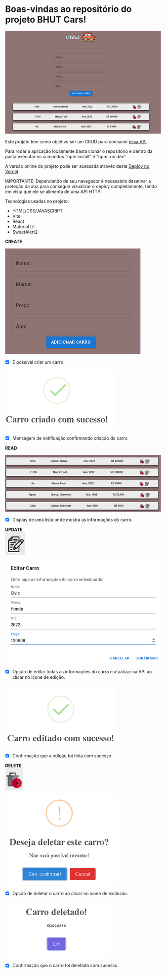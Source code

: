 # Boas-vindas ao repositório do projeto BHUT Cars!

<img src="images/geral.png">

Este projeto tem como objetivo ser um CRUD para consumir [essa API](http://api-test.bhut.com.br:3000/api-docs/)

Para rodar a aplicação localmente basta clonar o repositório e dentro da pasta executar os comandos "npm install" e "npm run dev".

A versão online do projeto pode ser acessada atravéz deste [Deploy no Vercel](https://bhutcars.vercel.app/)

IMPORTANTE: Dependendo de seu navegador é necessário desativar a proteção da aba para conseguir vizualizar o deploy completamente,
tendo em vista que ele se alimenta de uma API HTTP.



Tecnologias usadas no projeto:

* HTML/CSS/JAVASCRIPT
* Vite
* React
* Material UI
* SweetAlert2


 <strong>CREATE</strong></summary><br />


  <img src="images/adicionarcarro.png">

- [x] É possível criar um carro

<img src="images/carrocriado.png">

- [x] Mensagem de notificação confirmando criação do carro



 <strong>READ</strong></summary><br />

 <img src="images/readcarros.png">

 - [x] Display de uma lista onde mostra as informações do carro.


 <strong>UPDATE</strong></summary><br />  <img src="images/editar1.png">

<img src="images/editar2.png">

- [x] Opção de editar todas as informações do carro e atualizar na API ao clicar no ícone de edição.

<img src="images/editar3.png">

- [x] Confirmação que a edição foi feita com sucesso.


<strong>DELETE</strong></summary><br />  <img src="images/deletaricone.png">

<img src="images/deletar1.png">

- [x] Opção de deletar o carro ao clicar no ícone de exclusão.

<img src="images/deletar2.png">

- [x] Confirmação que o carro foi deletado com sucesso.



